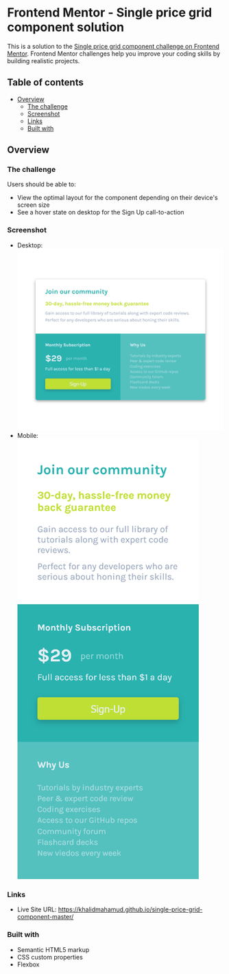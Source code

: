 # Frontend Mentor - Single price grid component solution

This is a solution to the [Single price grid component challenge on Frontend Mentor](https://www.frontendmentor.io/challenges/single-price-grid-component-5ce41129d0ff452fec5abbbc). Frontend Mentor challenges help you improve your coding skills by building realistic projects. 

## Table of contents

- [Overview](#overview)
  - [The challenge](#the-challenge)
  - [Screenshot](#screenshot)
  - [Links](#links)
  - [Built with](#built-with)


## Overview

### The challenge

Users should be able to:

- View the optimal layout for the component depending on their device's screen size
- See a hover state on desktop for the Sign Up call-to-action

### Screenshot

- Desktop:
![](./Screenshot/Screenshot%20Desktop.png)
- Mobile:   
![](./Screenshot/Screenshot%20Mobile.png)

### Links

- Live Site URL: https://khalidmahamud.github.io/single-price-grid-component-master/


### Built with

- Semantic HTML5 markup
- CSS custom properties
- Flexbox




